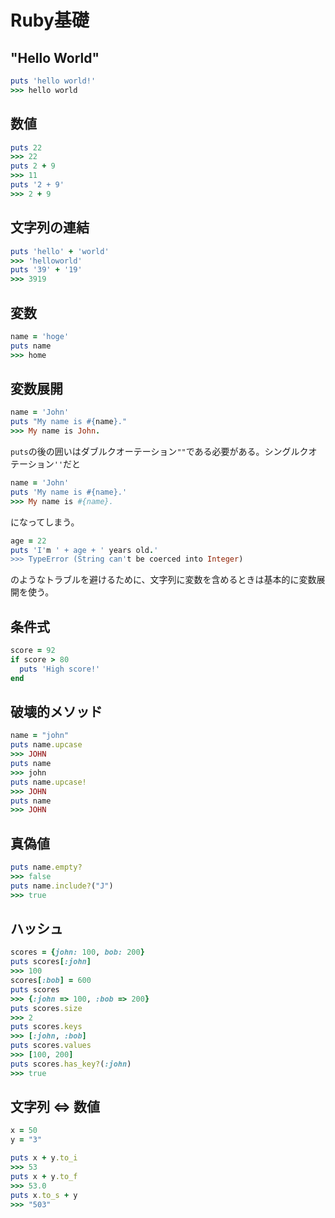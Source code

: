 # Ruby基礎
## "Hello World"
```ruby
puts 'hello world!'
>>> hello world
```
## 数値
```ruby
puts 22
>>> 22
puts 2 + 9
>>> 11
puts '2 + 9'
>>> 2 + 9
```
## 文字列の連結
```ruby
puts 'hello' + 'world'
>>> 'helloworld'
puts '39' + '19'
>>> 3919
```

## 変数
```ruby
name = 'hoge'
puts name
>>> home
```
## 変数展開
```ruby
name = 'John'
puts "My name is #{name}."
>>> My name is John.
```
`puts`の後の囲いはダブルクオーテーション`""`である必要がある。シングルクオテーション`''`だと
```ruby
name = 'John'
puts 'My name is #{name}.'
>>> My name is #{name}.
```
になってしまう。
```ruby
age = 22
puts 'I'm ' + age + ' years old.'
>>> TypeError (String can't be coerced into Integer)
```
のようなトラブルを避けるために、文字列に変数を含めるときは基本的に変数展開を使う。

## 条件式
```ruby
score = 92
if score > 80
  puts 'High score!'
end
```

## 破壊的メソッド
```ruby
name = "john"
puts name.upcase
>>> JOHN
puts name
>>> john
puts name.upcase!
>>> JOHN
puts name
>>> JOHN
```

## 真偽値
```ruby
puts name.empty?
>>> false
puts name.include?("J")
>>> true
```

## ハッシュ
```ruby
scores = {john: 100, bob: 200}
puts scores[:john]
>>> 100
scores[:bob] = 600
puts scores
>>> {:john => 100, :bob => 200}
puts scores.size
>>> 2
puts scores.keys
>>> [:john, :bob]
puts scores.values
>>> [100, 200]
puts scores.has_key?(:john)
>>> true
```

## 文字列 <=> 数値
```ruby
x = 50
y = "3"

puts x + y.to_i
>>> 53
puts x + y.to_f
>>> 53.0
puts x.to_s + y
>>> "503"
